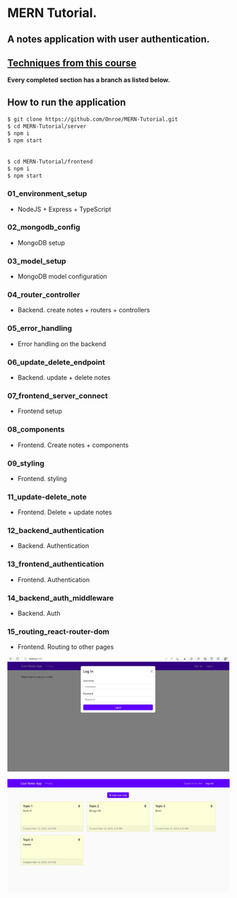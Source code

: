    # MERN Tutorial. 
## A notes application with user authentication.

## [Techniques from this course](https://www.youtube.com/watch?v=FcxjCPeicvU&t=27326s)

**Every completed section has a branch as listed below.**

## How to run the application

```
$ git clone https://github.com/Onroe/MERN-Tutorial.git
$ cd MERN-Tutorial/server
$ npm i
$ npm start


$ cd MERN-Tutorial/frontend
$ npm i
$ npm start

```

### 01_environment_setup

* NodeJS + Express + TypeScript

### 02_mongodb_config

* MongoDB setup


### 03_model_setup

* MongoDB model configuration

### 04_router_controller

* Backend. create notes + routers + controllers

### 05_error_handling

* Error handling on the backend

### 06_update_delete_endpoint

* Backend. update + delete notes

### 07_frontend_server_connect

* Frontend setup

### 08_components

* Frontend. Create notes + components

### 09_styling

* Frontend. styling

### 11_update-delete_note

* Frontend. Delete + update notes

### 12_backend_authentication

* Backend. Authentication

### 13_frontend_authentication

* Frontend. Authentication

### 14_backend_auth_middleware

* Backend. Auth

### 15_routing_react-router-dom

* Frontend. Routing to other pages

![Screenshot](one.JPG)

![Screenshot](two.JPG)
